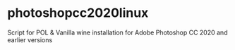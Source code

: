 # photoshopcc2020linux
Script for POL &amp; Vanilla wine installation for Adobe Photoshop CC 2020 and earlier versions
